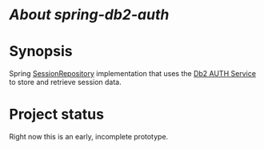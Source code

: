# _About spring-db2-auth_

# Synopsis
Spring [SessionRepository](https://docs.spring.io/spring-session/docs/current/api/org/springframework/session/SessionRepository.html) implementation that uses the [Db2 AUTH Service](https://github.com/easydataservices/db2-auth) to store and retrieve session data.

# Project status
Right now this is an early, incomplete prototype.
